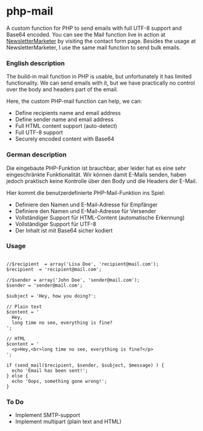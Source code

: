 # php-mail

A custom function for PHP to send emails with full UTF-8 support and Base64 encoded. You can see the Mail function live in action at [NewsletterMarketer](https://www.newslettermarketer.de/) by visiting the contact form page. Besides the usage at NewsletterMarketer, I use the same mail function to send bulk emails.

### English description

The build-in mail function in PHP is usable, but unfortunately it has limited functionality. We can send emails with it, but we have practically no control over the body and headers part of the email. 

Here, the custom PHP-mail function can help, we can:

* Define recipients name and email address
* Define sender name and email address
* Full HTML content support (auto-detect)
* Full UTF-8 support
* Securely encoded content with Base64

### German description

Die eingebaute PHP-Funktion ist brauchbar, aber leider hat es eine sehr eingeschränkte Funktionalität. Wir können damit E-Mails senden, haben jedoch praktisch keine Kontrolle über den Body und die Headers der E-Mail.

Hier kommt die benutzerdefinierte PHP-Mail-Funktion ins Spiel:

* Definiere den Namen und E-Mail-Adresse für Empfänger
* Definiere den Namen und E-Mail-Adresse für Versender
* Vollständiger Support für HTML-Content (automatische Erkennung)
* Vollständiger Support für UTF-8
* Der Inhalt ist mit Base64 sicher kodiert

### Usage

```<?php

//$recipient  = array('Lisa Doe', 'recipient@mail.com');
$recipient  = 'recipient@mail.com';

//$sender = array('John Doe', 'sender@mail.com');
$sender = 'sender@mail.com';

$subject = 'Hey, how you doing?';

// Plain text
$content = '
  Hey,
  long time no see, everything is fine?
';

// HTML
$content = '
  <p>Hey,<br>long time no see, everything is fine?</p>
';

if (send_mail($recipient, $sender, $subject, $message) ) {
  echo 'Email has been sent!';
} else {
  echo 'Oops, something gone wrong!';
}
```

### To Do

* Implement SMTP-support
* Implement multipart (plain text and HTML)

